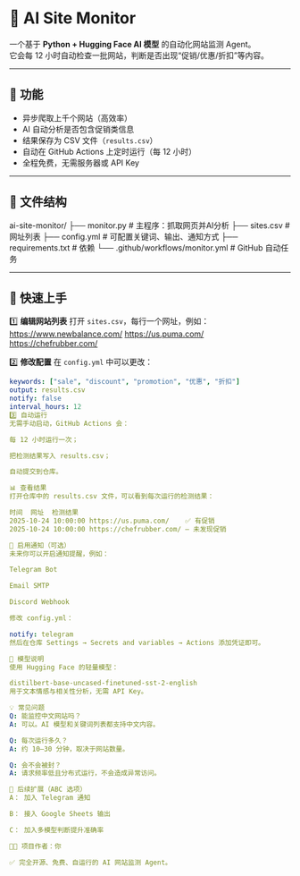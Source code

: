# 🧠 AI Site Monitor

一个基于 **Python + Hugging Face AI 模型** 的自动化网站监测 Agent。  
它会每 12 小时自动检查一批网站，判断是否出现“促销/优惠/折扣”等内容。

---

## 🚀 功能
- 异步爬取上千个网站（高效率）
- AI 自动分析是否包含促销类信息
- 结果保存为 CSV 文件（`results.csv`）
- 自动在 GitHub Actions 上定时运行（每 12 小时）
- 全程免费，无需服务器或 API Key

---

## 📂 文件结构
ai-site-monitor/
├── monitor.py # 主程序：抓取网页并AI分析
├── sites.csv # 网址列表
├── config.yml # 可配置关键词、输出、通知方式
├── requirements.txt # 依赖
└── .github/workflows/monitor.yml # GitHub 自动任务

---

## 🧩 快速上手

1️⃣ **编辑网站列表**
   打开 `sites.csv`，每行一个网址，例如：
https://www.newbalance.com/
https://us.puma.com/
https://chefrubber.com/

2️⃣ **修改配置**
在 `config.yml` 中可以更改：
```yaml
keywords: ["sale", "discount", "promotion", "优惠", "折扣"]
output: results.csv
notify: false
interval_hours: 12
3️⃣ 自动运行
无需手动启动，GitHub Actions 会：

每 12 小时运行一次；

把检测结果写入 results.csv；

自动提交到仓库。

📊 查看结果
打开仓库中的 results.csv 文件，可以看到每次运行的检测结果：

时间	网址	检测结果
2025-10-24 10:00:00	https://us.puma.com/	✅ 有促销
2025-10-24 10:00:00	https://chefrubber.com/	— 未发现促销

🔔 启用通知（可选）
未来你可以开启通知提醒，例如：

Telegram Bot

Email SMTP

Discord Webhook

修改 config.yml：

notify: telegram
然后在仓库 Settings → Secrets and variables → Actions 添加凭证即可。

🧠 模型说明
使用 Hugging Face 的轻量模型：

distilbert-base-uncased-finetuned-sst-2-english
用于文本情感与相关性分析，无需 API Key。

💡 常见问题
Q: 能监控中文网站吗？
A: 可以。AI 模型和关键词列表都支持中文内容。

Q: 每次运行多久？
A: 约 10–30 分钟，取决于网站数量。

Q: 会不会被封？
A: 请求频率低且分布式运行，不会造成异常访问。

🧩 后续扩展（ABC 选项）
A： 加入 Telegram 通知

B： 接入 Google Sheets 输出

C： 加入多模型判断提升准确率

👩‍💻 项目作者：你

✅ 完全开源、免费、自运行的 AI 网站监测 Agent。
